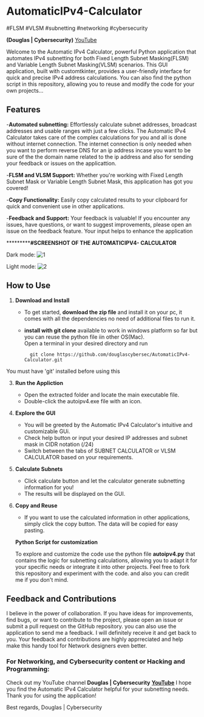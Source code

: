 # AutomaticIPv4-Calculator
#FLSM #VLSM #subnetting #networking #cybersecurity



**(Douglas | Cybersecurity)**
[YouTube](https://www.youtube.com/@douglascybersec)


Welcome to the Automatic IPv4 Calculator, powerful Python application that automates IPv4 subnetting for both Fixed Length Subnet Masking(FLSM) and Variable Length Subnet Masking(VLSM) scenarios.
This GUI application, built with customtkinter, provides a user-friendly interface for quick and precise IPv4 address calculations. You can also find the python script in this repository, allowing you
to reuse and modify the code for your own projects...



## **Features** 

-**Automated subnetting:** Effortlessly calculate subnet addresses, broadcast addresses and usable ranges with just a few clicks.
The Automatic IPv4 Calculator takes care of the complex calculations for you and all is done without internet connection.
The internet connection is only needed when you want to perform reverse DNS for an ip address incase you want to be sure of the the domain name related to the ip address and also
for sending your feedback or issues on the applicattion.

-**FLSM and VLSM Support:** Whether you're working with Fixed Length Subnet Mask or Variable Length Subnet Mask, this application has got you covered!

-**Copy Functionality:** Easily copy calculated results to your clipboard for quick and  convenient use in other applications.

-**Feedback and Support:** Your feedback is valuable! If you encounter any issues, have questions, or want to suggest improvements, please open an issue on the feedback feature.
Your input helps to enhance the application


***********************************#SCREENSHOT OF THE AUTOMATICIPV4- CALCULATOR**************************




Dark mode:
![1](https://github.com/Piusgit/AutomaticIPv4-Calculator/assets/88792621/b326eaf5-4aa1-44a7-9fc9-7fd325e3739b)



Light mode:
![2](https://github.com/Piusgit/AutomaticIPv4-Calculator/assets/88792621/d6ff5a85-7c40-48ff-9b50-266286a96f8e)
















## **How to Use**
1. **Download and Install**
   - To get started, **download the zip file** and install it on your pc, it comes with all the dependencies no need of additional files to run it.
   -  **install with git clone** available to work  in windows platform so far but you can reuse the python file iin other OS(Mac).    
    Open a terminal in your desired directory and run



            git clone https://github.com/douglascybersec/AutomaticIPv4-Calculator.git
You must have 'git' installed before using this
      


3. **Run the Appliction**
     - Open the extracted folder and locate the main executable file.
     - Double-click the autoipv4.exe file with an icon.
       
  
4. **Explore the GUI**
     - You will be greeted by the Automatic IPv4 Calculator's intuitive and customizable GUi.
     - Check help button or input your desired IP addresses and subnet mask in CIDR notation (/24)
     - Switch between the tabs of SUBNET CALCULATOR or VLSM CALCULATOR based on your requirements.

5. **Calculate Subnets**
     - Click calculate button and let the calculator generate subnetting information for you!
     - The results will be displayed on the GUI.
  
6. **Copy and Reuse**
     - If you want to use the calculated information in other applications, simply click the copy button. The data will be copied for easy pasting.
  





   **Python Script for customization**

   To explore and customize the code use the python file **autoipv4.py** that contains the logic for subnetting calculations, allowing you to
   adapt it for your specific needs or integrate it into other projects. Feel free to fork this repository and experiment with the code. and also you can credit me if you don't mind.


## **Feedback and Contributions**

I believe in the power of collaboration. If you have ideas for improvements, find bugs, or want to contribute to the project, please open an issue or submit a pull request on the
GitHub repository. you can also use the application to send me a feedback. I will definitely receive it and get back to you. Your feedback and contributions are highly apprreciated and 
help make this handy tool for Network designers even better.


### **For Networking, and Cybersecurity content or Hacking and  Programming:**

Check out my YouTube channel
**Douglas | Cybersecurity**
**[YouTube](https://www.youtube.com/@douglascybersec)**
I hope you find the Automatic IPv4 Calculator helpful for your subnetting needs.
Thank you for using the application!

  
Best regards,
Douglas | Cybersecurity




  




